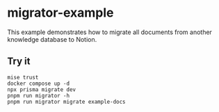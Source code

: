 # migrator-example

This example demonstrates how to migrate all documents from another knowledge database to Notion.

## Try it

```
mise trust
docker compose up -d
npx prisma migrate dev
pnpm run migrator -h
pnpm run migrator migrate example-docs
```
